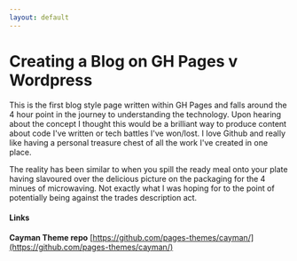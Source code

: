 ```yaml
---
layout: default
---
```

# Creating a Blog on GH Pages v Wordpress

This is the first blog style page written within GH Pages and falls around the 4 hour point in the journey to understanding the technology. Upon hearing about the concept I thought this would be a brilliant way to produce content about code I've written or tech battles I've won/lost. I love Github and really like having a personal treasure chest of all the work I've created in one place.

The reality has been similar to when you spill the ready meal onto your plate having slavoured over the delicious picture on the packaging for the 4 minues of microwaving. Not exactly what I was hoping for to the point of potentially being against the trades description act.




#### Links
**Cayman Theme repo** [https://github.com/pages-themes/cayman/](https://github.com/pages-themes/cayman/)
